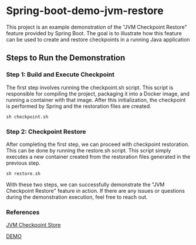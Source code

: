# Spring-boot-demo-jvm-restore
This project is an example demonstration of the "JVM Checkpoint Restore" feature provided by Spring Boot. The goal is to illustrate how this feature can be used to create and restore checkpoints in a running Java application

## Steps to Run the Demonstration

### Step 1: Build and Execute Checkpoint

The first step involves running the checkpoint.sh script. This script is responsible for compiling the project, packaging it into a Docker image, and running a container with that image. After this initialization, the checkpoint is performed by Spring and the restoration files are created.

```
sh checkpoint.sh
```

### Step 2: Checkpoint Restore

After completing the first step, we can proceed with checkpoint restoration. This can be done by running the restore.sh script. This script simply executes a new container created from the restoration files generated in the previous step.

```
sh restore.sh
```

With these two steps, we can successfully demonstrate the "JVM Checkpoint Restore" feature in action. If there are any issues or questions during the demonstration execution, feel free to reach out.

### References
[JVM Checkpoint Store](https://docs.spring.io/spring-framework/reference/integration/checkpoint-restore.html)

[DEMO](https://github.com/sdeleuze/spring-boot-crac-demo)
